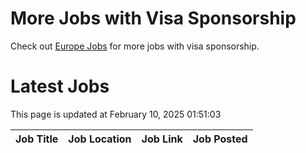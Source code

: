 # More Jobs with Visa Sponsorship

Check out [Europe Jobs](https://github.com/sureshparimi/europejobs#latest-jobs) for more jobs with visa sponsorship.

# Latest Jobs

This page is updated at February 10, 2025 01:51:03

| Job Title | Job Location | Job Link | Job Posted |
| --- | --- | --- | --- |
